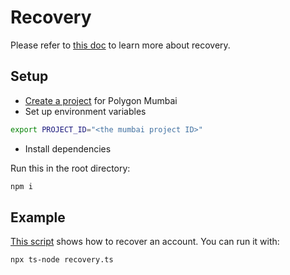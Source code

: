 # Recovery

Please refer to [this doc](https://docs.zerodev.app/use-wallets/recovery) to learn more about recovery.

## Setup

- [Create a project](https://dashboard.zerodev.app/) for Polygon Mumbai
- Set up environment variables

```bash
export PROJECT_ID="<the mumbai project ID>"
```

- Install dependencies

Run this in the root directory:

```bash
npm i
```

## Example

[This script](recovery.ts) shows how to recover an account.  You can run it with:

```bash
npx ts-node recovery.ts
```
